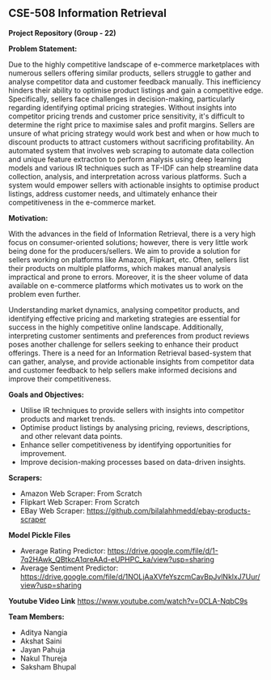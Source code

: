 CSE-508 Information Retrieval
--------------------------------------
**Project Repository (Group - 22)**

**Problem Statement:**

Due to the highly competitive landscape of e-commerce marketplaces with numerous sellers offering similar products, sellers struggle to gather and analyse competitor data and customer feedback manually. This inefficiency hinders their ability to optimise product listings and gain a competitive edge. Specifically, sellers face challenges in decision-making, particularly regarding identifying optimal pricing strategies. Without insights into competitor pricing trends and customer price sensitivity, it's difficult to determine the right price to maximise sales and profit margins. Sellers are unsure of what pricing strategy would work best and when or how much to discount products to attract customers without sacrificing profitability. An automated system that involves web scraping to automate data collection and unique feature extraction to perform analysis using deep learning models and various IR techniques such as TF-IDF can help streamline data collection, analysis, and interpretation across various platforms. Such a system would empower sellers with actionable insights to optimise product listings, address
customer needs, and ultimately enhance their competitiveness in the e-commerce market.

**Motivation:**

With the advances in the field of Information Retrieval, there is a very high focus on consumer-oriented solutions; however, there is very little work being done for the producers/sellers. We aim to provide a solution for sellers working on platforms like Amazon, Flipkart, etc. Often, sellers list their products on multiple platforms, which makes manual analysis impractical and prone to errors. Moreover, it is the sheer volume of data available on e-commerce platforms which motivates us to work on the problem even further.

Understanding market dynamics, analysing competitor products, and identifying effective pricing and marketing strategies are essential for success in the highly competitive online landscape. Additionally, interpreting customer sentiments and preferences from product reviews poses another challenge for sellers seeking to enhance their product offerings. There is a need for an Information Retrieval based-system that can gather, analyse, and provide actionable insights from competitor data and customer feedback to help sellers make informed decisions and improve their competitiveness.

**Goals and Objectives:**

- Utilise IR techniques to provide sellers with insights into competitor products and market trends.
- Optimise product listings by analysing pricing, reviews, descriptions, and other relevant data points.
- Enhance seller competitiveness by identifying opportunities for improvement.
- Improve decision-making processes based on data-driven insights.

**Scrapers:**

- Amazon Web Scraper: From Scratch
- Flipkart Web Scraper: From Scratch
- EBay Web Scraper: https://github.com/bilalahhmedd/ebay-products-scraper

**Model Pickle Files**
- Average Rating Predictor: https://drive.google.com/file/d/1-7q2HAwk_QBtkcA1qreAAd-eUPHPC_ka/view?usp=sharing
- Average Sentiment Predictor: https://drive.google.com/file/d/1NOLjAaXVfeYszcmCavBpJvlNklxJ7Uur/view?usp=sharing

 **Youtube Video Link**
 https://www.youtube.com/watch?v=0CLA-NqbC9s 

**Team Members:**

- Aditya Nangia
- Akshat Saini
- Jayan Pahuja
- Nakul Thureja
- Saksham Bhupal
